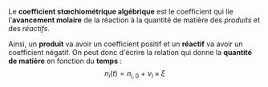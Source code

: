 Le **coefficient stœchiométrique algébrique** est le coefficient qui lie l'**avancement molaire** de la réaction à la quantité de matière des *produits* et des *réactifs*.

Ainsi, un **produit** va avoir un coefficient positif et un **réactif** va avoir un coefficient négatif. On peut donc d'écrire la relation qui donne la **quantité de matière** en fonction du **temps** :
$$
n_i(t) = n_{i,0} ~+~\nu_i\times\xi
$$
